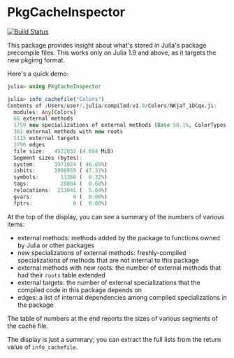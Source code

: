 # PkgCacheInspector

[![Build Status](https://github.com/timholy/PkgCacheInspector.jl/actions/workflows/CI.yml/badge.svg?branch=main)](https://github.com/timholy/PkgCacheInspector.jl/actions/workflows/CI.yml?query=branch%3Amain)

This package provides insight about what's stored in Julia's package precompile files.
This works only on Julia 1.9 and above, as it targets the new pkgimg format.

Here's a quick demo:

```julia
julia> using PkgCacheInspector

julia> info_cachefile("Colors")
Contents of /Users/user/.julia/compiled/v1.9/Colors/NKjaT_1DCqx.ji:
  modules: Any[Colors]
  68 external methods
  1759 new specializations of external methods (Base 50.1%, ColorTypes 29.8%, Base.Broadcast 11.3%, ...)
  361 external methods with new roots
  5115 external targets
  3796 edges
  file size:   4922032 (4.694 MiB)
  Segment sizes (bytes):
  system:      1971024 ( 46.65%)
  isbits:      1998959 ( 47.31%)
  symbols:       13360 (  0.32%)
  tags:          28804 (  0.68%)
  relocations:  213041 (  5.04%)
  gvars:             0 (  0.00%)
  fptrs:             0 (  0.00%)
```

At the top of the display, you can see a summary of the numbers of various items:

- external methods: methods added by the package to functions owned by Julia or other packages
- new specializations of external methods: freshly-compiled specializations of methods that are not internal to this package
- external methods with new roots: the number of external methods that had their `roots` table extended
- external targets: the number of external specializations that the compiled code in this package depends on
- edges: a list of internal dependencies among compiled specializations in the package

The table of numbers at the end reports the sizes of various segments of the cache file.

The display is just a summary; you can extract the full lists from the return value of `info_cachefile`.
